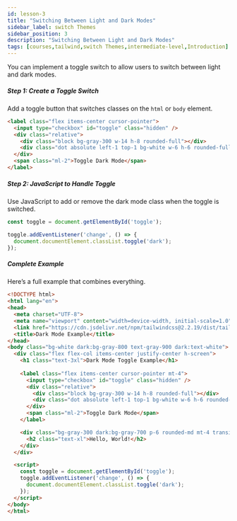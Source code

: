 ```yaml
---
id: lesson-3
title: "Switching Between Light and Dark Modes"
sidebar_label: switch Themes
sidebar_position: 3
description: "Switching Between Light and Dark Modes"
tags: [courses,tailwind,switch Themes,intermediate-level,Introduction]
--- 
```

  
You can implement a toggle switch to allow users to switch between light and dark modes.

##### Step 1: Create a Toggle Switch
Add a toggle button that switches classes on the `html` or `body` element.

```html
<label class="flex items-center cursor-pointer">
  <input type="checkbox" id="toggle" class="hidden" />
  <div class="relative">
    <div class="block bg-gray-300 w-14 h-8 rounded-full"></div>
    <div class="dot absolute left-1 top-1 bg-white w-6 h-6 rounded-full transition"></div>
  </div>
  <span class="ml-2">Toggle Dark Mode</span>
</label>
```

##### Step 2: JavaScript to Handle Toggle
Use JavaScript to add or remove the dark mode class when the toggle is switched.

```javascript
const toggle = document.getElementById('toggle');

toggle.addEventListener('change', () => {
  document.documentElement.classList.toggle('dark');
});
```

##### Complete Example
Here’s a full example that combines everything.

```html
<!DOCTYPE html>
<html lang="en">
<head>
  <meta charset="UTF-8">
  <meta name="viewport" content="width=device-width, initial-scale=1.0">
  <link href="https://cdn.jsdelivr.net/npm/tailwindcss@2.2.19/dist/tailwind.min.css" rel="stylesheet">
  <title>Dark Mode Example</title>
</head>
<body class="bg-white dark:bg-gray-800 text-gray-900 dark:text-white">
  <div class="flex flex-col items-center justify-center h-screen">
    <h1 class="text-3xl">Dark Mode Toggle Example</h1>
    
    <label class="flex items-center cursor-pointer mt-4">
      <input type="checkbox" id="toggle" class="hidden" />
      <div class="relative">
        <div class="block bg-gray-300 w-14 h-8 rounded-full"></div>
        <div class="dot absolute left-1 top-1 bg-white w-6 h-6 rounded-full transition"></div>
      </div>
      <span class="ml-2">Toggle Dark Mode</span>
    </label>

    <div class="bg-gray-300 dark:bg-gray-700 p-6 rounded-md mt-4 transition">
      <h2 class="text-xl">Hello, World!</h2>
    </div>
  </div>

  <script>
    const toggle = document.getElementById('toggle');
    toggle.addEventListener('change', () => {
      document.documentElement.classList.toggle('dark');
    });
  </script>
</body>
</html>
```
 